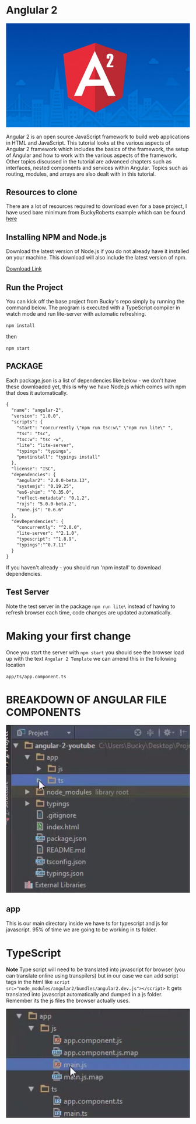 # Anglular 2 

![angular2](angular2.jpg)  

Angular 2 is an open source JavaScript framework to build web applications in HTML and JavaScript. This tutorial looks at the various aspects of Angular 2 framework which includes the basics of the framework, the setup of Angular and how to work with the various aspects of the framework. Other topics discussed in the tutorial are advanced chapters such as interfaces, nested components and services within Angular. Topics such as routing, modules, and arrays are also dealt with in this tutorial.

## Resources to clone 

There are a lot of resources required to download even for a base project, I have used bare minimum from BuckyRoberts example which can be found [here](https://github.com/buckyroberts/angular-2-template)

## Installing NPM and Node.js

Download the latest version of Node.js if you do not already have it installed on your machine. This download will also include the latest version of npm.

[Download Link](https://nodejs.org/en/download/)

## Run the Project

You can kick off the base project from Bucky's repo simply by running the command below. The program is executed with a TypeScript compiler in watch mode and run lite-server with automatic refreshing.

`npm install`

then 

`npm start`




## PACKAGE 

Each package.json is a list of dependencies like below - we don't have these downloaded yet, this is why we have Node.js which comes with npm that does it automatically.

```
{
  "name": "angular-2",
  "version": "1.0.0",
  "scripts": {
    "start": "concurrently \"npm run tsc:w\" \"npm run lite\" ",
    "tsc": "tsc",
    "tsc:w": "tsc -w",
    "lite": "lite-server",
    "typings": "typings",
    "postinstall": "typings install"
  },
  "license": "ISC",
  "dependencies": {
    "angular2": "2.0.0-beta.13",
    "systemjs": "0.19.25",
    "es6-shim": "^0.35.0",
    "reflect-metadata": "0.1.2",
    "rxjs": "5.0.0-beta.2",
    "zone.js": "0.6.6"
  },
  "devDependencies": {
    "concurrently": "^2.0.0",
    "lite-server": "^2.1.0",
    "typescript": "^1.8.9",
    "typings":"^0.7.11"
  }
}

```


If you haven't already - you should run 'npm install' to download dependencies. 


## Test Server 

Note the test server in the package `npm run lite\` instead of having to refresh browser each time, code changes are updated automatically.


# Making your first change 

Once you start the server with `npm start` you should see the browser load up with the text `Angular 2 Template` we can amend this in the following location

`app/ts/app.component.ts`

# BREAKDOWN OF ANGULAR FILE COMPONENTS 
 
![components](comps.jpg) 

## app

This is our main directory inside we have ts for typescript and js for javascript. 95% of time we are going to be working in ts folder. 

# TypeScript 

**Note** Type script will need to be translated into javascript for browser (you can translate online using transpilers) but in our case we can add script tags in the html like `script src="node_modules/angular2/bundles/angular2.dev.js"></script>`
 It gets translated into javascript automatically and dumped in a js folder. Remember its the js files the browser actually uses. 


![type](type.jpg)  
